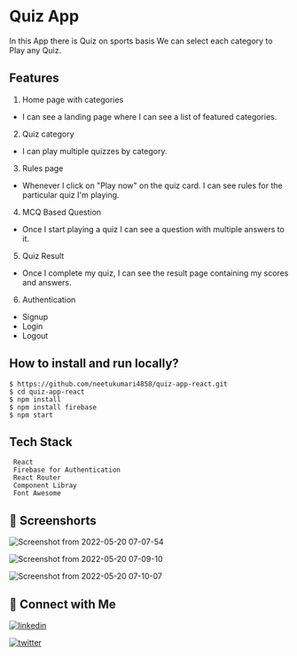 # Quiz App

In this App there is Quiz on sports basis We can select each category to Play any Quiz.

## Features

1. Home page with categories
- I can see a landing page where I can see a list of featured categories.
2. Quiz category
- I can play multiple quizzes by category.
3. Rules page
- Whenever I click on "Play now" on the quiz card. I can see rules for the particular quiz I'm playing.
4. MCQ Based Question
- Once I start playing a quiz I can see a question with multiple answers to it.
5. Quiz Result
- Once I complete my quiz, I can see the result page containing my scores and answers.
6. Authentication
- Signup
- Login
- Logout
## How to install and run locally?
```
$ https://github.com/neetukumari4858/quiz-app-react.git
$ cd quiz-app-react 
$ npm install
$ npm install firebase
$ npm start
```
## Tech Stack
```
 React
 Firebase for Authentication
 React Router
 Component Libray
 Font Awesome
```

## 🔗 Screenshorts

![Screenshot from 2022-05-20 07-07-54](https://user-images.githubusercontent.com/90403664/169433116-aab33959-a4f9-4717-8c77-5a9962507244.png)

![Screenshot from 2022-05-20 07-09-10](https://user-images.githubusercontent.com/90403664/169433131-5780861c-d179-429e-9844-f41c5772fa16.png)

![Screenshot from 2022-05-20 07-10-07](https://user-images.githubusercontent.com/90403664/169433146-158e82c1-baf0-4981-a25f-f718d4f7e550.png)

## 🔗 Connect with Me

[![linkedin](https://img.shields.io/badge/linkedin-0A66C2?style=for-the-badge&logo=linkedin&logoColor=white)](https://www.linkedin.com/in/neetu-kumari-261244227/)

[![twitter](https://img.shields.io/badge/twitter-1DA1F2?style=for-the-badge&logo=twitter&logoColor=white)](https://twitter.com/NeetuKu27618407)
